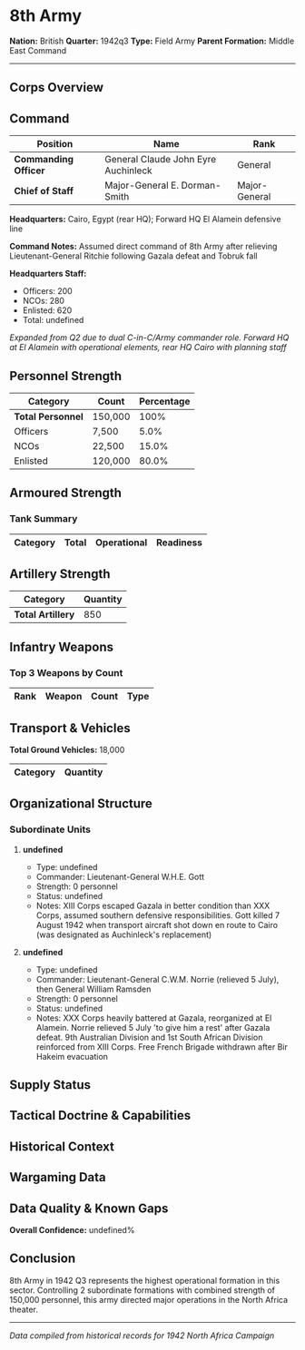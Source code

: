 # 8th Army

**Nation:** British
**Quarter:** 1942q3
**Type:** Field Army
**Parent Formation:** Middle East Command

---

## Corps Overview

## Command

| Position | Name | Rank |
|----------|------|------|
| **Commanding Officer** | General Claude John Eyre Auchinleck | General |
| **Chief of Staff** | Major-General E. Dorman-Smith | Major-General |

**Headquarters:** Cairo, Egypt (rear HQ); Forward HQ El Alamein defensive line

**Command Notes:** Assumed direct command of 8th Army after relieving Lieutenant-General Ritchie following Gazala defeat and Tobruk fall

**Headquarters Staff:**
- Officers: 200
- NCOs: 280
- Enlisted: 620
- Total: undefined

*Expanded from Q2 due to dual C-in-C/Army commander role. Forward HQ at El Alamein with operational elements, rear HQ Cairo with planning staff*

## Personnel Strength

| Category | Count | Percentage |
|----------|-------|------------|
| **Total Personnel** | 150,000 | 100% |
| Officers | 7,500 | 5.0% |
| NCOs | 22,500 | 15.0% |
| Enlisted | 120,000 | 80.0% |

## Armoured Strength

### Tank Summary

| Category | Total | Operational | Readiness |
|----------|-------|-------------|----------|

## Artillery Strength

| Category | Quantity |
|----------|----------|
| **Total Artillery** | 850 |

## Infantry Weapons

### Top 3 Weapons by Count

| Rank | Weapon | Count | Type |
|------|--------|-------|------|

## Transport & Vehicles

**Total Ground Vehicles:** 18,000

| Category | Quantity |
|----------|----------|

## Organizational Structure

### Subordinate Units

1. **undefined**
   - Type: undefined
   - Commander: Lieutenant-General W.H.E. Gott
   - Strength: 0 personnel
   - Status: undefined
   - Notes: XIII Corps escaped Gazala in better condition than XXX Corps, assumed southern defensive responsibilities. Gott killed 7 August 1942 when transport aircraft shot down en route to Cairo (was designated as Auchinleck's replacement)

2. **undefined**
   - Type: undefined
   - Commander: Lieutenant-General C.W.M. Norrie (relieved 5 July), then General William Ramsden
   - Strength: 0 personnel
   - Status: undefined
   - Notes: XXX Corps heavily battered at Gazala, reorganized at El Alamein. Norrie relieved 5 July 'to give him a rest' after Gazala defeat. 9th Australian Division and 1st South African Division reinforced from XIII Corps. Free French Brigade withdrawn after Bir Hakeim evacuation

## Supply Status

## Tactical Doctrine & Capabilities

## Historical Context

## Wargaming Data

## Data Quality & Known Gaps

**Overall Confidence:** undefined%

## Conclusion

8th Army in 1942 Q3 represents the highest operational formation in this sector. Controlling 2 subordinate formations with combined strength of 150,000 personnel, this army directed major operations in the North Africa theater. 

---

*Data compiled from historical records for 1942 North Africa Campaign*

